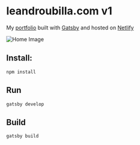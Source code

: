 # leandroubilla.com v1

My [portfolio](https://www.leandroubilla.com) built with [Gatsby](https://www.gatsbyjs.org/) and hosted on [Netlify](https://www.netlify.com/)

![Home Image](https://github.com/leanug/v1/blob/main/src/assets/images/screenshot.png)

## Install:

	npm install

## Run

	gatsby develop

## Build

	gatsby build
